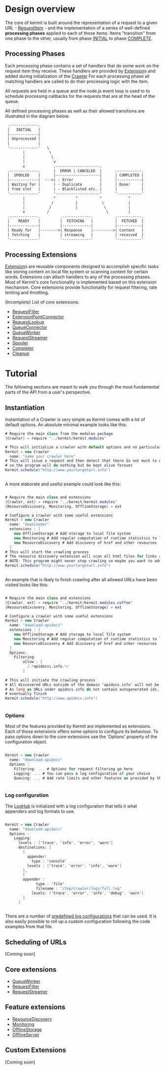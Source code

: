 # Design overview

The core of kermit is built around the representation of a request to a given URL - [RequestItem](../../class/RequestItem.html) - 
and the implementation of a series of well-defined **processing phases** applied to each of those items. Items "transition" from one 
phase to the other, usually from phase [INITIAL](../../class/INITIAL.html) to phase [COMPLETE](../../class/COMPLETE.html).

## Processing Phases

Each processing phase contains a set of handlers that do some work on the request item they receive.
These handlers are provided by [Extension](../../class/Extension.html)s and added during initialization of the [Crawler](../../class/Crawler.html)
For each processing phase all matching handlers are called to do their processing logic with the item.

All requests are held in a queue and the node.js event loop is used to to schedule processing callbacks for 
the requests that are at the head of the queue.

All defined processing phases as well as their allowed transitions are illustrated in the diagram below.

```txt
 .-------------.
 |   INITIAL   |
 |-------------|
 | Unprocessed |
 |             |
 '-------------'   \
        |           \
        |            \
        |             v
        v             .--------------------.
 .-------------.      |  ERROR | CANCELED  |      .-----------.
 |  SPOOLED    |      |--------------------|      | COMPLETED |
 |-------------|  --->| - Error            |      |-----------|
 | Waiting for |      | - Duplicate        |      | Done!     |
 | free slot   |      | - Blacklisted etc. |      |           |
 '-------------'      '--------------------'      '-----------'
        |             ^         ^          ^            ^
        |            /          |           \           |
        |           /           |            \          |
        v          /                          \         |
 .-------------.         .-------------.          .-----------.
 |    READY    |         |  FETCHING   |          |  FETCHED  |
 |-------------|         |-------------|          |-----------|
 | Ready for   |-------->| Response    |--------->| Content   |
 | fetching    |         | streaming   |          | received  |
 '-------------'         '-------------'          '-----------'


```

## Processing Extensions
[Extension](../../class/Extension.html)s are reusable components designed to accomplish specific tasks like storing content 
on local file system or scanning content for certain words. Extensions can attach handlers to 
any of the processing phases. Most of Kermit's core functionality is implemented based on this extension
mechanism. Core extensions provide functionality for request filtering, rate limiting and throttling.

(Incomplete) List of core extensions:

* [RequestFilter](../../class/ExtensionPointConnector.html)
* [ExtensionPointConnector](../../class/ExtensionPointConnector.html)
* [RequestLookup](../../class/RequestLookup.html)
* [QueueConnector](../../class/QueueConnector.html)
* [QueueWorker](../../class/QueueWorker.html)
* [RequestStreamer](../../class/Spooler.html)
* [Spooler](../../class/Spooler.html)
* [Completer](../../class/Completer.html)
* [Cleanup](../../class/Cleanup.html)


# Tutorial
The following sections are meant to walk you through the most fundamental parts of the API from a user's
perspective.

## Instantiation

Instantiation of a Crawler is very simple as Kermit comes with a lot of default options.
An absolute minimal example looks like this:

```cs
# Require the main class from the modules package
{Crawler} = require '../kermit/kermit.modules'

# This will initialize a crawler with default options and no particularly interesting functionality
Kermit = new Crawler
  name: "name your crawler here" 
# This will issue a request and then detect that there is not much to do with the result (no writable streams attached)
# so the program will do nothing but be kept alive forever
Kermit.schedule("http://www.yourtargeturl.info")
    
```

A more elaborate and useful example could look like this:

```cs

# Require the main class and extensions
{Crawler, ext} = require '../kermit/kermit.modules'
{ResourceDiscovery, Monitoring, OfflineStorage} = ext

# Configure a crawler with some useful extensions
Kermit = new Crawler
  name: "downloader"
  extensions : [
    new OfflineStorage # Add storage to local file system
    new Monitoring # Add regular computation of runtime statistics to log level INFO
    new ResourceDiscovery # Add discovery of href and other resources
  ]
# This will start the crawling process
# The resource discovery extension will scan all html files for links and schedule new requests for each
# NOTE: This program might never stop crawling so maybe you want to add some boundaries
Kermit.schedule("http://www.yourtargeturl.info")
    
```

An example that is likely to finish crawling after all allowed URLs have been visited looks like this:

```cs

# Require the main class and extensions
{Crawler, ext} = require '../kermit/kermit.modules.coffee'
{ResourceDiscovery, Monitoring, OfflineStorage} = ext

# Configure a crawler with some useful extensions
Kermit = new Crawler
  name: "download-apidocs"
  extensions : [
    new OfflineStorage # Add storage to local file system
    new Monitoring # Add regular computation of runtime statistics to log level INFO
    new ResourceDiscovery # Add discovery of href and other resources
  ]
  Options:
    Filtering:
        allow : [
          /.*apidocs\.info.*/
        ]
        
# This will initiate the crawling process
# All discovered URLs outside of the domain 'apidocs.info' will not be executed
# As long as URLs under apidocs.info do not contain autogenerated ids, crawling will
# eventually finish 
Kermit.schedule("http://www.apidocs.info")
    
```

### Options
Most of the features provided by Kermit are implemented as extensions. Each of those extensions
offers some options to configure its behaviour. To pass options down to the core extensions use the
'Options' property of the configuration object.


```cs

Kermit = new Crawler
  name: "download-apidocs"
  Options : 
    Filtering: ... # Options for request filtering go here
    Logging: ... # You can pass a log configuration of your choice
    Queuing: ... # Add rate limits and other features as provided by the queuing system
  
```

### Log configuration
The [LogHub](../../class/LogHub.html) is initialized with a log configuration that tells it what appenders
and log formats to use.

```cs

Kermit = new Crawler
  name: "download-apidocs"
  Options : 
    Logging:
      levels : ['trace', 'info', 'error', 'warn']
      destinations: [
        {
          appender:
            type : 'console'
          levels : ['trace', 'error', 'info', 'warn']
        },
        {
        appender :
              type : 'file'
              filename : "/tmp/crawler/logs/full.log"
            levels: ['trace', 'error', 'info', 'debug', 'warn']
        }    
      ]
  
```

There are a number of [predefined log configurations](../../file/src/kermit/Logging.conf.coffee.html) that can be used.
It is also easily possible to roll up a custom configuration following the code examples from that file.

## Scheduling of URLs
[Coming soon]


## Core extensions

* [QueueWorker](../../class/QueueWorker.html)
* [RequestFilter](../../class/RequestFilter.html)
* [RequestStreamer](../../class/RequestStreamer.html)

## Feature extensions

* [ResourceDiscovery](../../class/RequestStreamer.html)
* [Monitoring](../../class/RequestStreamer.html)
* [OfflineStorage](../../class/RequestStreamer.html)
* [OfflineServer](../../class/RequestStreamer.html)


## Custom Extensions
[Coming soon]